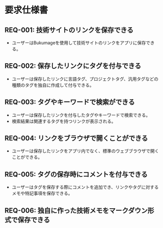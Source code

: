 # 要求仕様書

## REQ-001: 技術サイトのリンクを保存できる
- ユーザーはBukumageを使用して技術サイトのリンクをアプリに保存できる。

## REQ-002: 保存したリンクにタグを付与できる
- ユーザーは保存したリンクに言語タグ、プロジェクトタグ、汎用タグなどの種類のタグを独自に作成して付与できる。

## REQ-003: タグやキーワードで検索ができる
- ユーザーは保存したリンクを付与したタグやキーワードで検索できる。
- 検索結果は関連するタグを持つリンクが表示される。

## REQ-004: リンクをブラウザで開くことができる
- ユーザーは保存したリンクをアプリ内でなく、標準のウェブブラウザで開くことができる。

## REQ-005: タグの保存時にコメントを付与できる
- ユーザーはタグを保存する際にコメントを追加でき、リンクやタグに対するメモや特記事項を保存できる。

## REQ-006: 独自に作った技術メモをマークダウン形式で保存できる